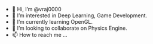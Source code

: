 - 👋 Hi, I’m @vraj0000
- 👀 I’m interested in Deep Learning, Game Development.
- 🌱 I’m currently learning OpenGL.
- 💞️ I’m looking to collaborate on Physics Engine.
- 📫 How to reach me ...

<!---
vraj0000/vraj0000 is a ✨ special ✨ repository because its `README.md` (this file) appears on your GitHub profile.
You can click the Preview link to take a look at your changes.
--->
